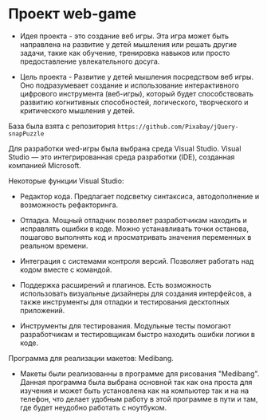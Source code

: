# Проект web-game
- Идея проекта - это создание веб игры. Эта игра может быть направлена на развитие у 
детей мышления или решать другие задачи, такие как 
обучение, тренировка навыков или просто предоставление увлекательного 
досуга. 

- Цель проекта - Развитие у детей мышления посредством веб игры. Оно подразумевает 
создание и использование интерактивного цифрового инструмента (веб-игры), 
который будет способствовать развитию когнитивных способностей, 
логического, творческого и критического мышления у детей.

База была взята с репозитория
``` https://github.com/Pixabay/jQuery-snapPuzzle ```


Для разработки wed-игры была выбрана среда Visual Studio.
Visual Studio — это интегрированная среда разработки (IDE), созданная компанией Microsoft. 

Некоторые функции Visual Studio:

- Редактор кода. Предлагает подсветку синтаксиса, автодополнение и возможность рефакторинга.

- Отладка. Мощный отладчик позволяет разработчикам находить и исправлять ошибки в коде. Можно устанавливать точки останова, пошагово выполнять код и просматривать значения переменных в реальном времени.

- Интеграция с системами контроля версий. Позволяет работать над кодом вместе с командой.

- Поддержка расширений и плагинов. Есть возможность использовать визуальные дизайнеры для создания интерфейсов, а также инструменты для отладки и тестирования десктопных приложений.

- Инструменты для тестирования. Модульные тесты помогают разработчикам и тестировщикам быстро находить ошибки логики в коде.

Программа для реализации макетов: Medibang.

- Макеты были реализованны в программе для рисования "Medibang". Данная программа была выбрана основной так как она проста для изучения и может быть установлена как на компьютер так и на на телефон, что делает удобным работу в этой программе в пути и там, где будет неудобно работать с ноутбуком.

